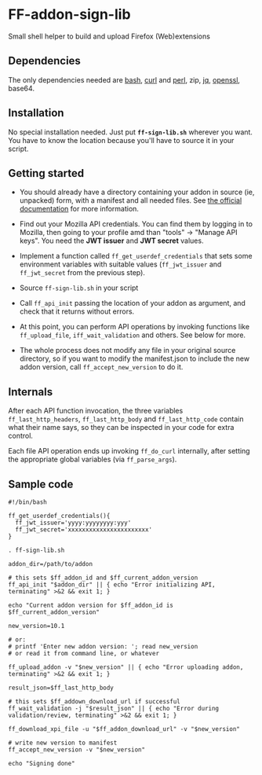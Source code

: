 # FF-addon-sign-lib

Small shell helper to build and upload Firefox (Web)extensions

## Dependencies

The only dependencies needed are [bash](https://www.gnu.org/software/bash/), [curl](https://curl.haxx.se/) and [perl](https://www.perl.org/), zip, [jq](https://stedolan.github.io/jq/), [openssl](https://www.openssl.org/), base64.

## Installation

No special installation needed. Just put **`ff-sign-lib.sh`** wherever you want. You have to know the location because you'll have to source it in your script.

## Getting started

- You should already have a directory containing your addon in source (ie, unpacked) form, with a manifest and all needed files. See [the official documentation](https://developer.mozilla.org/en-US/Add-ons/WebExtensions) for more information.

- Find out your Mozilla API credentials. You can find them by logging in to Mozilla, then going to your profile amd than "tools" -> "Manage API keys". You need the **JWT issuer** and **JWT secret** values.

- Implement a function called `ff_get_userdef_credentials` that sets some environment variables with suitable values (`ff_jwt_issuer` and `ff_jwt_secret` from the previous step).

- Source `ff-sign-lib.sh` in your script

- Call `ff_api_init` passing the location of your addon as argument, and check that it returns without errors.

- At this point, you can perform API operations by invoking functions like `ff_upload_file`, `iff_wait_validation` and others. See below for more.

- The whole process does not modify any file in your original source directory, so if you want to modify the manifest.json to include the new addon version, call `ff_accept_new_version` to do it.

## Internals

After each API function invocation, the three variables `ff_last_http_headers`, `ff_last_http_body` and `ff_last_http_code` contain what their name says, so they can be inspected in your code for extra control.

Each file API operation ends up invoking `ff_do_curl` internally, after setting the appropriate global variables (via `ff_parse_args`).

## Sample code


```
#!/bin/bash

ff_get_userdef_credentials(){
  ff_jwt_issuer='yyyy:yyyyyyyy:yyy'
  ff_jwt_secret='xxxxxxxxxxxxxxxxxxxxxxx'
}

. ff-sign-lib.sh

addon_dir=/path/to/addon

# this sets $ff_addon_id and $ff_current_addon_version
ff_api_init "$addon_dir" || { echo "Error initializing API, terminating" >&2 && exit 1; }

echo "Current addon version for $ff_addon_id is $ff_current_addon_version"

new_version=10.1

# or:
# printf 'Enter new addon version: '; read new_version
# or read it from command line, or whatever

ff_upload_addon -v "$new_version" || { echo "Error uploading addon, terminating" >&2 && exit 1; }

result_json=$ff_last_http_body

# this sets $ff_addown_download_url if successful
ff_wait_validation -j "$result_json" || { echo "Error during validation/review, terminating" >&2 && exit 1; }

ff_download_xpi_file -u "$ff_addon_download_url" -v "$new_version"

# write new version to manifest
ff_accept_new_version -v "$new_version"

echo "Signing done"

```

